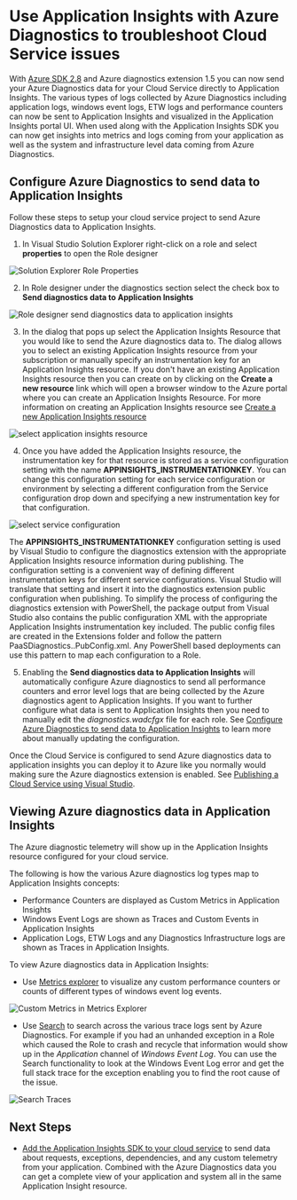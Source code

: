 <properties
   pageTitle="Use Application Insights with Azure Diagnostics to troubleshoot Cloud Service issues | Microsoft Azure"
   description="Learn how to troubleshoot cloud service issues by using Application Insights to process data from Azure Diagnostics."
   services="cloud-services"
   documentationCenter=".net"
   authors="sbtron"
   manager=""
   editor="tysonn" />
<tags
   ms.service="cloud-services"
   ms.devlang="na"
   ms.topic="article"
   ms.tgt_pltfrm="na"
   ms.workload="na"
   ms.date="11/16/2015"
   ms.author="saurabh" />


# Use Application Insights with Azure Diagnostics to troubleshoot Cloud Service issues

With [Azure SDK 2.8](https://azure.microsoft.com/downloads/) and Azure diagnostics extension 1.5 you can now send your Azure Diagnostics data for your Cloud Service directly to Application Insights. The various types of logs collected by Azure Diagnostics including application logs, windows event logs, ETW logs and performance counters can now be sent to Application Insights and visualized in the Application Insights portal UI. When used along with the Application Insights SDK you can now get insights into metrics and logs coming from your application as well as the system and infrastructure level data coming from Azure Diagnostics.
  
## Configure Azure Diagnostics to send data to Application Insights

Follow these steps to setup your cloud service project to send Azure Diagnostics data to Application Insights.

1) In Visual Studio Solution Explorer right-click on a role and select **properties** to open the Role designer
	
![Solution Explorer Role Properties][1]

2) In Role designer under the diagnostics section select the check box to **Send diagnostics data to Application Insights**

![Role designer send diagnostics data to application insights][2]

3) In the dialog that pops up select the Application Insights Resource that you would like to send the Azure diagnostics data to. The dialog allows you to select an existing Application Insights resource from your subscription or manually specify an instrumentation key for an Application Insights resource. If you don't have an existing Application Insights resource then you can create on by clicking on the **Create a new resource** link which will open a browser window to the Azure portal where you can create an Application Insights Resource. For more information on creating an Application Insights resource see [Create a new Application Insights resource](app-insights-create-new-resource.md)

![select application insights resource][3]

4) Once you have added the Application Insights resource, the instrumentation key for that resource is stored as a service configuration setting with the name **APPINSIGHTS_INSTRUMENTATIONKEY**. You can change this configuration setting for each service configuration or environment by selecting a different configuration from the Service configuration drop down and specifying a new instrumentation key for that configuration.

![select service configuration][4]
	
The **APPINSIGHTS_INSTRUMENTATIONKEY** configuration setting is used by Visual Studio to configure the diagnostics extension with the appropriate Application Insights resource information during publishing. The configuration setting is a convenient way of defining different instrumentation keys for different service configurations. Visual Studio will translate that setting and insert it into the diagnostics extension public configuration when publishing. To simplify the process of configuring the diagnostics extension with PowerShell, the package output from Visual Studio also contains the public configuration XML with the appropriate Application Insights instrumentation key included. The public config files are created in the Extensions folder and follow the pattern PaaSDiagnostics.<RoleName>.PubConfig.xml. Any PowerShell based deployments can use this pattern to map each configuration to a Role.

5) Enabling the **Send diagnostics data to Application Insights** will automatically configure Azure diagnostics to send all performance counters and error level logs that are being collected by the Azure diagnostics agent to Application Insights. If you want to further configure what data is sent to Application Insights then you need to manually edit the *diagnostics.wadcfgx* file for each role. See [Configure Azure Diagnostics to send data to Application Insights](azure-diagnostics-configure-applicationinsights.md) to learn more about manually updating the configuration. 

Once the Cloud Service is configured to send Azure diagnostics data to application insights you can deploy it to Azure like you normally would making sure the Azure diagnostics extension is enabled. See [Publishing a Cloud Service using Visual Studio](vs-azure-tools-publishing-a-cloud-service.md).  

## Viewing Azure diagnostics data in Application Insights
The Azure diagnostic telemetry will show up in the Application Insights resource configured for your cloud service.

The following is how the various Azure diagnostics log types map to Application Insights concepts:  

-  Performance Counters are displayed as Custom Metrics in Application Insights
-  Windows Event Logs are shown as Traces and Custom Events in Application Insights
-  Application Logs, ETW Logs and any Diagnostics Infrastructure logs are shown as Traces in Application Insights.

To view Azure diagnostics data in Application Insights:

- Use [Metrics explorer](https://azure.microsoft.com/documentation/articles/app-insights-metrics-explorer/) to visualize any custom performance counters or counts of different types of windows event log events.

![Custom Metrics in Metrics Explorer][5]

- Use [Search](https://azure.microsoft.com/documentation/articles/app-insights-diagnostic-search/) to search across the various trace logs sent by Azure Diagnostics. For example if you had an unhanded exception in a Role which caused the Role to crash and recycle that information would show up in the *Application* channel of *Windows Event Log*. You can use the Search functionality to look at the Windows Event Log error and get the full stack trace for the exception enabling you to find the root cause of the issue. 

![Search Traces][6]

## Next Steps

- [Add the Application Insights SDK to your cloud service](https://azure.microsoft.com/documentation/articles/app-insights-cloudservices/) to send data about requests, exceptions, dependencies, and any custom telemetry from your application. Combined with the Azure Diagnostics data you can get a complete view of your application and system all in the same Application Insight resource.  


<!--Image references-->
[1]: ./media/cloud-services-dotnet-diagnostics-applicationinsights/solution-explorer-properties.png
[2]: ./media/cloud-services-dotnet-diagnostics-applicationinsights/role-designer-sendtoappinsights.png
[3]: ./media/cloud-services-dotnet-diagnostics-applicationinsights/select-appinsights-resource.png
[4]: ./media/cloud-services-dotnet-diagnostics-applicationinsights/role-designer-appinsights-serviceconfig.png
[5]: ./media/cloud-services-dotnet-diagnostics-applicationinsights/metrics-explorer-custom-metrics.png
[6]: ./media/cloud-services-dotnet-diagnostics-applicationinsights/search-windowseventlog-error.png
